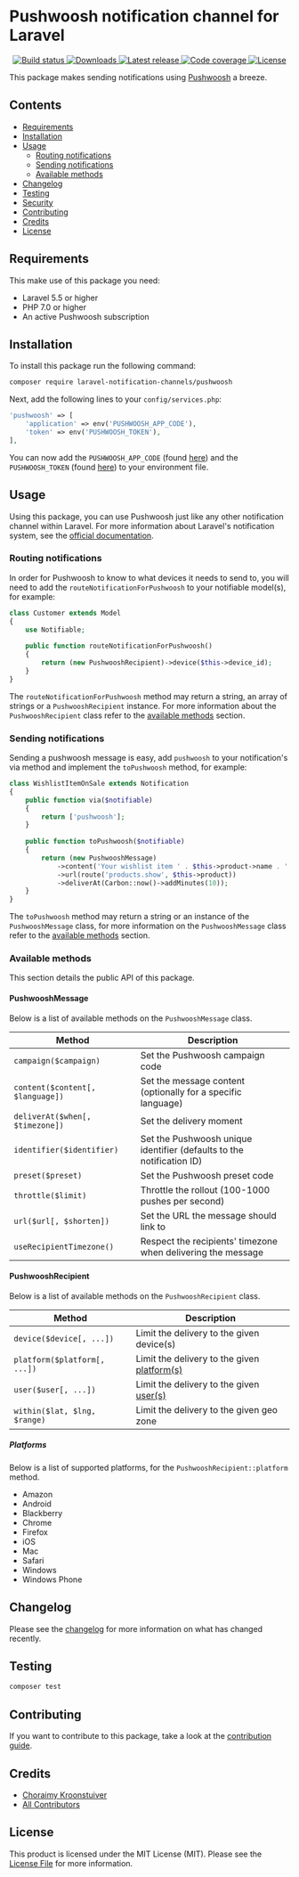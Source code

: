 # Pushwoosh notification channel for Laravel

<p align="center">
    <a href="https://travis-ci.org/laravel-notification-channels/pushwoosh">
        <img src="https://travis-ci.org/laravel-notification-channels/pushwoosh.svg?branch=master" alt="Build status">
    </a>
    <a href="https://packagist.org/packages/laravel-notification-channels/pushwoosh">
        <img src="https://poser.pugx.org/laravel-notification-channels/pushwoosh/downloads" alt="Downloads">
    </a>
    <a href="https://packagist.org/packages/laravel-notification-channels/pushwoosh">
        <img src="https://poser.pugx.org/laravel-notification-channels/pushwoosh/v/stable" alt="Latest release">
    </a>
    <a href="https://scrutinizer-ci.com/g/laravel-notification-channels/pushwoosh/">
        <img src="https://scrutinizer-ci.com/g/laravel-notification-channels/pushwoosh/badges/coverage.png?b=master" alt="Code coverage">
    </a>
    <a href="LICENSE.md">
        <img src="https://poser.pugx.org/laravel-notification-channels/pushwoosh/license" alt="License">
    </a>
</p>

This package makes sending notifications using [Pushwoosh](https://www.pushwoosh.com/) a breeze.

## Contents
- [Requirements](#requirements)
- [Installation](#installation)
- [Usage](#usage)
    - [Routing notifications](#routing-notifications)
    - [Sending notifications](#sending-notifications)
    - [Available methods](#available-methods)
- [Changelog](#changelog)
- [Testing](#testing)
- [Security](#security)
- [Contributing](#contributing)
- [Credits](#credits)
- [License](#license)

## Requirements
This make use of this package you need:
- Laravel 5.5 or higher
- PHP 7.0 or higher
- An active Pushwoosh subscription

## Installation
To install this package run the following command:

```bash
composer require laravel-notification-channels/pushwoosh
```

Next, add the following lines to your `config/services.php`:

```php
'pushwoosh' => [
    'application' => env('PUSHWOOSH_APP_CODE'),
    'token' => env('PUSHWOOSH_TOKEN'),
],
```

You can now add the `PUSHWOOSH_APP_CODE` (found [here](https://go.pushwoosh.com/v2/applications)) and the
`PUSHWOOSH_TOKEN` (found [here](https://go.pushwoosh.com/v2/api_access)) to your environment file.

## Usage
Using this package, you can use Pushwoosh just like any other notification channel within Laravel. For more information
about Laravel's notification system, see the [official documentation](https://laravel.com/docs/master/notifications).

### Routing notifications
In order for Pushwoosh to know to what devices it needs to send to, you will need to add the
`routeNotificationForPushwoosh` to your notifiable model(s), for example:

```php
class Customer extends Model
{
    use Notifiable;
    
    public function routeNotificationForPushwoosh()
    {
        return (new PushwooshRecipient)->device($this->device_id);
    }
}
```

The `routeNotificationForPushwoosh` method may return a string, an array of strings or a `PushwooshRecipient` instance.
For more information about the `PushwooshRecipient` class refer to the [available methods](#pushwooshrecipient) section.

### Sending notifications
Sending a pushwoosh message is easy, add `pushwoosh` to your notification's via method and implement the `toPushwoosh`
method, for example:

```php
class WishlistItemOnSale extends Notification
{
    public function via($notifiable)
    {
        return ['pushwoosh'];
    }
    
    public function toPushwoosh($notifiable)
    {
        return (new PushwooshMessage)
            ->content('Your wishlist item ' . $this->product->name . ' is on sale, get it now!')
            ->url(route('products.show', $this->product))
            ->deliverAt(Carbon::now()->addMinutes(10));
    }
}
```

The `toPushwoosh` method may return a string or an instance of the `PushwooshMessage` class, for more information on the
`PushwooshMessage` class refer to the [available methods](#pushwooshmessage) section.

### Available methods
This section details the public API of this package.

#### PushwooshMessage
Below is a list of available methods on the `PushwooshMessage` class.

Method                           | Description
---------------------------------|---
`campaign($campaign)`            | Set the Pushwoosh campaign code
`content($content[, $language])` | Set the message content (optionally for a specific language)
`deliverAt($when[, $timezone])`  | Set the delivery moment
`identifier($identifier)`        | Set the Pushwoosh unique identifier (defaults to the notification ID)
`preset($preset)`                | Set the Pushwoosh preset code
`throttle($limit)`               | Throttle the rollout (100-1000 pushes per second)
`url($url[, $shorten])`          | Set the URL the message should link to
`useRecipientTimezone()`         | Respect the recipients' timezone when delivering the message

#### PushwooshRecipient
Below is a list of available methods on the `PushwooshRecipient` class.

Method                       | Description
-----------------------------|---
`device($device[, ...])`     | Limit the delivery to the given device(s)
`platform($platform[, ...])` | Limit the delivery to the given [platform(s)](#platforms)
`user($user[, ...])`         | Limit the delivery to the given  [user(s)](https://www.pushwoosh.com/platform-docs/api-reference/user-centric-api)
`within($lat, $lng, $range)` | Limit the delivery to the given geo zone

##### Platforms
Below is a list of supported platforms, for the `PushwooshRecipient::platform` method.

- Amazon
- Android
- Blackberry
- Chrome
- Firefox
- iOS
- Mac
- Safari
- Windows
- Windows Phone

## Changelog
Please see the [changelog](CHANGELOG.md) for more information on what has changed recently.

## Testing
``` bash
composer test
```

## Contributing
If you want to contribute to this package, take a look at the [contribution guide](CONTRIBUTING.md).

## Credits
- [Choraimy Kroonstuiver](https://github.com/axlon)
- [All Contributors](../../contributors)

## License
This product is licensed under the MIT License (MIT). Please see the [License File](LICENSE.md) for more information.
